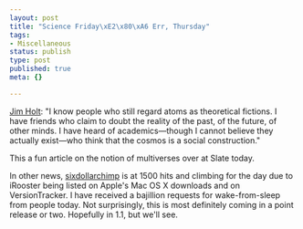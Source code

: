```yaml
--- 
layout: post
title: "Science Friday\xE2\x80\xA6 Err, Thursday"
tags: 
- Miscellaneous
status: publish
type: post
published: true
meta: {}

---
```

<a href="http://slate.msn.com/id/2087206/">Jim Holt</a>: "I know people who still regard atoms as theoretical fictions. I have friends who claim to doubt the reality of the past, of the future, of other minds. I have heard of academics—though I cannot believe they actually exist—who think that the cosmos is a social construction."

This a fun article on the notion of multiverses over at Slate today.

In other news, <a href="http://www.sixdollarchimp.com">sixdollarchimp</a> is at 1500 hits and climbing for the day due to iRooster being listed on Apple's Mac OS X downloads and on VersionTracker. I have received a bajillion requests for wake-from-sleep from people today. Not surprisingly, this is most definitely coming in a point release or two. Hopefully in 1.1, but we'll see.
